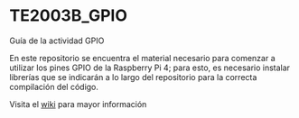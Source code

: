 # TE2003B_GPIO
Guía de la actividad GPIO

En este repositorio se encuentra el material necesario para comenzar a utilizar los pines GPIO de la Raspberry Pi 4; para esto, es necesario instalar librerías que se indicarán a lo largo del repositorio para la correcta compilación del código.

Visita el [wiki](https://github.com/marcos-allen/TE2003B_GPIO/wiki) para mayor información
